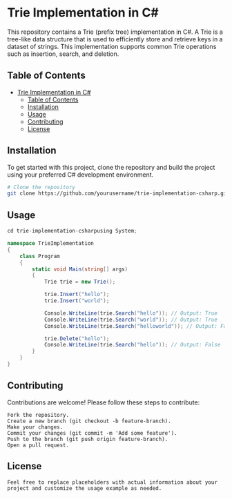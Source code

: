 # Trie Implementation in C\#

This repository contains a Trie (prefix tree) implementation in C#. A Trie is a tree-like data structure that is used to efficiently store and retrieve keys in a dataset of strings. This implementation supports common Trie operations such as insertion, search, and deletion.

## Table of Contents

- [Trie Implementation in C#](#trie-implementation-in-c)
  - [Table of Contents](#table-of-contents)
  - [Installation](#installation)
  - [Usage](#usage)
  - [Contributing](#contributing)
  - [License](#license)

## Installation

To get started with this project, clone the repository and build the project using your preferred C# development environment.

```bash
# Clone the repository
git clone https://github.com/yourusername/trie-implementation-csharp.git
```

## Usage

```csharp
cd trie-implementation-csharpusing System;

namespace TrieImplementation
{
    class Program
    {
        static void Main(string[] args)
        {
            Trie trie = new Trie();

            trie.Insert("hello");
            trie.Insert("world");

            Console.WriteLine(trie.Search("hello")); // Output: True
            Console.WriteLine(trie.Search("world")); // Output: True
            Console.WriteLine(trie.Search("helloworld")); // Output: False

            trie.Delete("hello");
            Console.WriteLine(trie.Search("hello")); // Output: False
        }
    }
}
```

## Contributing

Contributions are welcome! Please follow these steps to contribute:

```text
Fork the repository.
Create a new branch (git checkout -b feature-branch).
Make your changes.
Commit your changes (git commit -m 'Add some feature').
Push to the branch (git push origin feature-branch).
Open a pull request.
```

## License

```text
Feel free to replace placeholders with actual information about your project and customize the usage example as needed.
```
